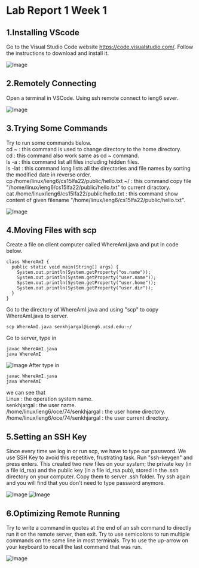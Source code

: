 # Lab Report 1 Week 1

## 1.Installing VScode
Go to the Visual Studio Code website https://code.visualstudio.com/. Follow the instructions to download and install it. 

![Image](https://sara0112.github.io/cse15l-lab-reports/Lab1_01.png)

## 2.Remotely Connecting
Open a terminal in VSCode.  Using ssh remote connect to ieng6 sever.

![Image](https://sara0112.github.io/cse15l-lab-reports/Lab1_02.png)

## 3.Trying Some Commands
Try to run some commands below.  
cd ~ : this command is used to change directory to the home directory.  
cd : this command also work same as cd ~ command.  
ls -a : this command list all files including hidden files.    
ls -lat : this command long lists all the directories and file names by sorting the modified date in reverse order.  
cp /home/linux/ieng6/cs15lfa22/public/hello.txt ~/ : this command copy file "/home/linux/ieng6/cs15lfa22/public/hello.txt" to current diractory.  
cat /home/linux/ieng6/cs15lfa22/public/hello.txt : this command show content of given filename "/home/linux/ieng6/cs15lfa22/public/hello.txt".  

![Image](https://sara0112.github.io/cse15l-lab-reports/Lab1_03.png)

## 4.Moving Files with scp
Create a file on client computer called WhereAmI.java and put in code below.  
```
class WhereAmI {
  public static void main(String[] args) {
    System.out.println(System.getProperty("os.name"));
    System.out.println(System.getProperty("user.name"));
    System.out.println(System.getProperty("user.home"));
    System.out.println(System.getProperty("user.dir"));
  }
}
```   
Go to the directory of WhereAmI.java and using "scp" to copy WhereAmI.java to server.
```
scp WhereAmI.java senkhjargal@ieng6.ucsd.edu:~/
```
Go to server, type in
```
javac WhereAmI.java
java WhereAmI
```

![Image](https://sara0112.github.io/cse15l-lab-reports/Lab1_04.png)
After type in 
```
javac WhereAmI.java
java WhereAmI
```
we can see that  
Linux : the operation system name.   
senkhjargal : the user name.  
/home/linux/ieng6/oce/74/senkhjargal : the user home directory.  
/home/linux/ieng6/oce/74/senkhjargal : the user current directory.  

## 5.Setting an SSH Key
Since every time we log in or run scp, we have to type our password. We use SSH Key to avoid this repetitive, frustrating task. Run "ssh-keygen" and press enters. This created two new files on your system; the private key (in a file id_rsa) and the public key (in a file id_rsa.pub), stored in the .ssh directory on your computer. Copy them to server .ssh folder. Try ssh again and you will find that you don't need to type password anymore.

![Image](https://sara0112.github.io/cse15l-lab-reports/Lab1_05_01.png)
![Image](https://sara0112.github.io/cse15l-lab-reports/Lab1_05_02.png)

## 6.Optimizing Remote Running
Try to write a command in quotes at the end of an ssh command to directly run it on the remote server, then exit. Try to use semicolons to run multiple commands on the same line in most terminals. Try to use the up-arrow on your keyboard to recall the last command that was run.

![Image](https://sara0112.github.io/cse15l-lab-reports/Lab1_06.png)
